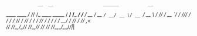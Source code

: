                 __  __                   ______           __  
   ____  ____ _/ /_/ /_  ____ _____     / __/ /___ ______/ /__
  / __ \/ __ `/ __/ __ \/ __ `/ __ \   / /_/ / __ `/ ___/ //_/
 / / / / /_/ / /_/ / / / /_/ / / / /  / __/ / /_/ / /__/ ,<   
/_/ /_/\__,_/\__/_/ /_/\__,_/_/ /_/  /_/ /_/\__,_/\___/_/|_|  
                                                              
